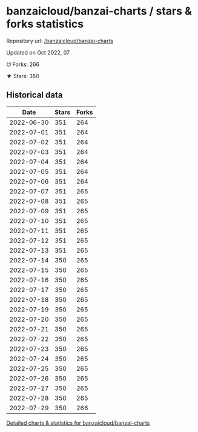 # banzaicloud/banzai-charts / stars & forks statistics

Repository url: [/banzaicloud/banzai-charts](https://github.com/banzaicloud/banzai-charts)

Updated on Oct 2022, 07

☋ Forks: 266

★ Stars: 350

## Historical data
| Date | Stars | Forks |
|------|-------|-------|
| 2022-06-30 | 351 | 264 | 
| 2022-07-01 | 351 | 264 | 
| 2022-07-02 | 351 | 264 | 
| 2022-07-03 | 351 | 264 | 
| 2022-07-04 | 351 | 264 | 
| 2022-07-05 | 351 | 264 | 
| 2022-07-06 | 351 | 264 | 
| 2022-07-07 | 351 | 265 | 
| 2022-07-08 | 351 | 265 | 
| 2022-07-09 | 351 | 265 | 
| 2022-07-10 | 351 | 265 | 
| 2022-07-11 | 351 | 265 | 
| 2022-07-12 | 351 | 265 | 
| 2022-07-13 | 351 | 265 | 
| 2022-07-14 | 350 | 265 | 
| 2022-07-15 | 350 | 265 | 
| 2022-07-16 | 350 | 265 | 
| 2022-07-17 | 350 | 265 | 
| 2022-07-18 | 350 | 265 | 
| 2022-07-19 | 350 | 265 | 
| 2022-07-20 | 350 | 265 | 
| 2022-07-21 | 350 | 265 | 
| 2022-07-22 | 350 | 265 | 
| 2022-07-23 | 350 | 265 | 
| 2022-07-24 | 350 | 265 | 
| 2022-07-25 | 350 | 265 | 
| 2022-07-26 | 350 | 265 | 
| 2022-07-27 | 350 | 265 | 
| 2022-07-28 | 350 | 265 | 
| 2022-07-29 | 350 | 266 | 


[Detailed charts & statistics for banzaicloud/banzai-charts](https://reviewgithub.com/rep/banzaicloud/banzai-charts)
